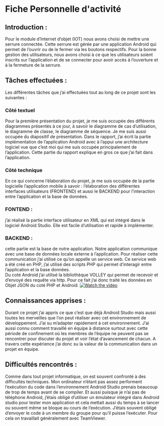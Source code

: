 # Fiche Personnelle d'activité
## Introduction :
Pour le module d’Internet d’objet  (IOT) nous avons choisi de mettre une serrure connectée. Cette serrure est gérée par une application Android qui permet de l’ouvrir ou de le fermer via les boutons respectifs. Pour la bonne gestion des utilisateurs, nous avons choisi à ce que les utilisateurs soient inscrits sur l’application et de se connecter pour avoir accès à l’ouverture et à la fermeture de la serrure.
  
## Tâches effectuées :
Les différentes tâches que j’ai effectuées tout au long de ce projet sont les suivantes :

  ### Côté textuel
Pour la première  présentation du projet, je me suis occupée des différents diagrammes présentés à ce jour, à savoir le diagramme de cas d’utilisation, le diagramme de classe, le diagramme de séquence. Je me suis aussi occupée du diapositif de présentation.
Dans le rapport, j’ai écrit la partie implémentation de l’application Android avec à l’appui une architecture logiciel vue que c’est moi qui me suis occupée principalement de l’application. Cette partie du rapport explique en gros ce que j’ai fait dans l’application.

  ### Côté technique
En ce qui concerne l’élaboration du projet, je me suis occupée  de la partie logicielle l’application mobile à savoir : l’élaboration des différentes interfaces utilisateurs (FRONTEND) et aussi le BACKEND pour l’interaction entre l’application et la base de données. 
  ### FONTEND : 
j’ai réalisé la partie interface utilisateur en XML qui est intégré dans le logiciel Android Studio. Elle est facile d’utilisation et rapide à implémenter.
  ### BACKEND :
cette partie est la base de notre application. Notre application communique avec une base de données locale externe à l’application. Pour réaliser cette communication j’ai utilisé ce qu’on appelle un service web. Ce service web a été créé en PHP, j’ai utilisé des scripts PHP qui permet d’interagir entre l’application et la base données.  
Du coté Android j’ai utilisé la bibliothèque VOLLEY qui permet de recevoir et d’envoyé des requête via http. Pour ce fait j’ai donc traité les  données en Objet JSON du coté PHP et Android. 
[![Watch the video](/images/content/4279611/690cc1ce1c97ed83c883846f84451ad3.png)](https://www.youtube.com/watch?v=krarxLyfjm4)
## Connaissances apprises :
Durant ce projet j’ai appris ce que c’est que déjà Android Studio mais aussi toutes les merveilles que l’on peut réaliser avec cet environnement de développement.
J’ai su m’adapter rapidement à cet environnement. 
J’ai aussi connu comment travaillé en équipe à distance surtout avec cette période de confinement où les membres de l’équipe ne peuvent pas se rencontrer pour discuter du projet et voir l’état d’avancement de chacun. 
A travers cette expérience j’ai donc su la valeur de la communication dans un projet en équipe.
## Difficultés rencontrés :
Comme dans tout projet informatique, on est souvent confronté à des difficultés techniques.
Mon ordinateur n’étant pas assez performent l’exécution du code dans l’environnement Android Studio prenais beaucoup de trop de temps avant de se compiler. Et aussi puisque je n’ai pas de téléphone Android,  j’étais obligé d’utiliser un émulateur intégré dans Android studio pour tester mon application  et cela mettait aussi du temps à se lancer ou souvent même se bloque au cours de l’exécution.
J’étais souvent obligé d’envoyer le code à un membre du groupe pour qu’il puisse l’exécuter. Pour cela on travaillait généralement avec TeamViewer.

